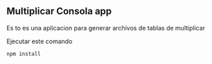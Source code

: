 


## Multiplicar Consola app

Es to es una aplicacion para generar archivos de tablas de multiplicar

Ejecutar este comando


```
npm install
```